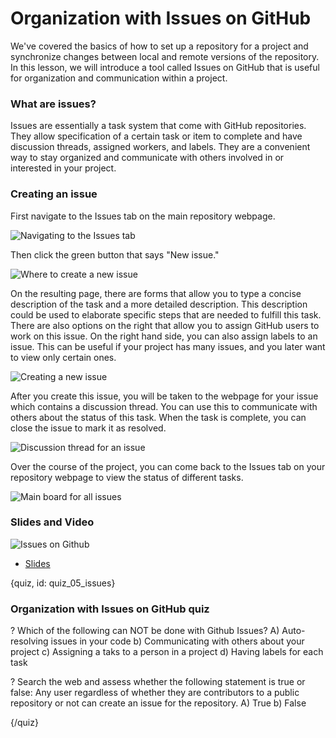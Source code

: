 # Organization with Issues on GitHub

We've covered the basics of how to set up a repository for a project and synchronize changes between local and remote versions of the repository. In this lesson, we will introduce a tool called Issues on GitHub that is useful for organization and communication within a project.

### What are issues?

Issues are essentially a task system that come with GitHub repositories. They allow specification of a certain task or item to complete and have discussion threads, assigned workers, and labels. They are a convenient way to stay organized and communicate with others involved in or interested in your project.

### Creating an issue

First navigate to the Issues tab on the main repository webpage.

![Navigating to the Issues tab](images/05_issues/05_githubbasics_issues-2.png)

Then click the green button that says "New issue." 

![Where to create a new issue](images/05_issues/05_githubbasics_issues-3.png)

On the resulting page, there are forms that allow you to type a concise description of the task and a more detailed description. This description could be used to elaborate specific steps that are needed to fulfill this task. There are also options on the right that allow you to assign GitHub users to work on this issue. On the right hand side, you can also assign labels to an issue. This can be useful if your project has many issues, and you later want to view only certain ones.

![Creating a new issue](images/05_issues/05_githubbasics_issues-4.png)

After you create this issue, you will be taken to the webpage for your issue which contains a discussion thread. You can use this to communicate with others about the status of this task. When the task is complete, you can close the issue to mark it as resolved.

![Discussion thread for an issue](images/05_issues/05_githubbasics_issues-5.png)

Over the course of the project, you can come back to the Issues tab on your repository webpage to view the status of different tasks.

![Main board for all issues](images/05_issues/05_githubbasics_issues-6.png)

### Slides and Video

![Issues on Github](https://www.youtube.com/watch?v=Qrc9FkozsFU)

* [Slides](https://docs.google.com/presentation/d/1G8ftZ6_UzNyYfcDoLKHhp2GpDtd20cln0vnJpHiUpFE/edit?usp=sharing)


{quiz, id: quiz_05_issues}

### Organization with Issues on GitHub quiz

? Which of the following can NOT be done with Github Issues?
A) Auto-resolving issues in your code
b) Communicating with others about your project
c) Assigning a taks to a person in a project
d) Having labels for each task

? Search the web and assess whether the following statement is true or false: Any user regardless of whether they are contributors to a public repository or not can create an issue for the repository.
A) True
b) False

{/quiz}

